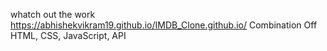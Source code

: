 
whatch out the work
https://abhishekvikram19.github.io/IMDB_Clone.github.io/
Combination Off 
HTML, CSS, JavaScript, API

